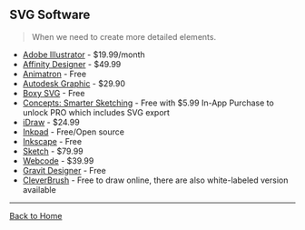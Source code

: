 ## SVG Software
> When we need to create more detailed elements.

* [Adobe Illustrator](http://www.adobe.com/products/illustrator.html) - $19.99/month
* [Affinity Designer](https://affinity.serif.com/) - $49.99
* [Animatron](http://www.animatron.com) - Free
* [Autodesk Graphic](https://graphic.com/) - $29.90
* [Boxy SVG](https://boxy-svg.com/main.html) - Free
* [Concepts: Smarter Sketching](http://concepts.tophatch.com) - Free with $5.99 In-App Purchase to unlock PRO which includes SVG export
* [iDraw](http://www.indeeo.com/idraw/) - $24.99
* [Inkpad](https://github.com/sprang/Inkpad) - Free/Open source
* [Inkscape](http://www.inkscape.org/en/) - Free
* [Sketch](http://bohemiancoding.com/sketch/) - $79.99
* [Webcode](http://www.webcodeapp.com/) - $39.99
* [Gravit Designer](https://www.designer.io) - Free
* [CleverBrush](https://www.cleverbrush.com) - Free to draw online, there are also white-labeled version available

---
[Back to Home](https://github.com/willianjusten/awesome-svg)
